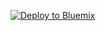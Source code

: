 [![Deploy to Bluemix](https://bluemix.net/deploy/button.png)](https://console.bluemix.net/devops/setup/deploy/?repository=https://github.com/alembe/MendixKubeTest&autocreate=true&api_key=W9Jlk-8me-GJrM9T_NJXRSksew-yVh6AKdS5BorxeNDt&repository_token=8b19301a3a0df1f37cecd60e9e22134dbb88e021&env_id=ibm:yp:us-south)
